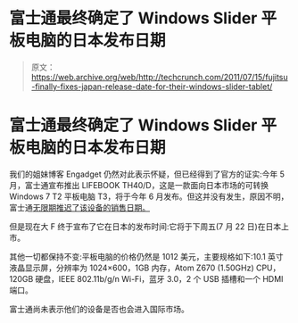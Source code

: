 # 富士通最终确定了 Windows Slider 平板电脑的日本发布日期

> 原文：<https://web.archive.org/web/http://techcrunch.com/2011/07/15/fujitsu-finally-fixes-japan-release-date-for-their-windows-slider-tablet/>

# 富士通最终确定了 Windows Slider 平板电脑的日本发布日期

我们的姐妹博客 Engadget 仍然对此表示怀疑，但已经得到了官方的证实:今年 5 月，富士通宣布推出 LIFEBOOK TH40/D，这是一款面向日本市场的可转换 Windows 7 T2 平板电脑 T3，将于今年 6 月发布。但这并没有发生，原因不明，富士通[无限期推迟了该设备的销售日期。](https://web.archive.org/web/20230203040504/https://techcrunch.com/2011/06/24/lifebook-th40d-fujitsu-pushes-back-release-date-of-convertible-tablet-indefinitely/)

但是现在大 F 终于宣布了它在日本的发布时间:它将于下周五(7 月 22 日)在日本上市。

其他一切都保持不变:平板电脑的价格仍然是 1012 美元，主要规格如下:10.1 英寸液晶显示屏，分辨率为 1024×600，1GB 内存，Atom Z670 (1.50GHz) CPU，120GB 硬盘，IEEE 802.11b/g/n Wi-Fi，蓝牙 3.0，2 个 USB 插槽和一个 HDMI 端口。

富士通尚未表示他们的设备是否也会进入国际市场。